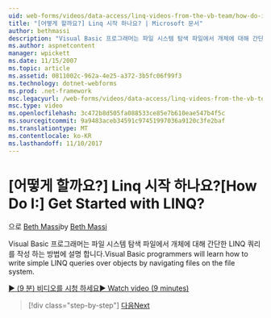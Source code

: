 ```yaml
---
uid: web-forms/videos/data-access/linq-videos-from-the-vb-team/how-do-i-get-started-with-linq
title: "[어떻게 할까요?] Linq 시작 하나요? | Microsoft 문서"
author: bethmassi
description: "Visual Basic 프로그래머는 파일 시스템 탐색 파일에서 개체에 대해 간단한 LINQ 쿼리를 작성 하는 방법에 설명 합니다."
ms.author: aspnetcontent
manager: wpickett
ms.date: 11/15/2007
ms.topic: article
ms.assetid: 0811002c-962a-4e25-a372-3b5fc06f99f3
ms.technology: dotnet-webforms
ms.prod: .net-framework
msc.legacyurl: /web-forms/videos/data-access/linq-videos-from-the-vb-team/how-do-i-get-started-with-linq
msc.type: video
ms.openlocfilehash: 3c472b8d505fa088533ce85e7b610eae547b4f5c
ms.sourcegitcommit: 9a9483aceb34591c97451997036a9120c3fe2baf
ms.translationtype: MT
ms.contentlocale: ko-KR
ms.lasthandoff: 11/10/2017
---
```

<a name="how-do-i-get-started-with-linq"></a><span data-ttu-id="dd7dc-104">[어떻게 할까요?] Linq 시작 하나요?</span><span class="sxs-lookup"><span data-stu-id="dd7dc-104">[How Do I:] Get Started with LINQ?</span></span>
====================
<span data-ttu-id="dd7dc-105">으로 [Beth Massi](https://github.com/bethmassi)</span><span class="sxs-lookup"><span data-stu-id="dd7dc-105">by [Beth Massi](https://github.com/bethmassi)</span></span>

<span data-ttu-id="dd7dc-106">Visual Basic 프로그래머는 파일 시스템 탐색 파일에서 개체에 대해 간단한 LINQ 쿼리를 작성 하는 방법에 설명 합니다.</span><span class="sxs-lookup"><span data-stu-id="dd7dc-106">Visual Basic programmers will learn how to write simple LINQ queries over objects by navigating files on the file system.</span></span>

[<span data-ttu-id="dd7dc-107">&#9654; (9 분) 비디오를 시청 하세요</span><span class="sxs-lookup"><span data-stu-id="dd7dc-107">&#9654; Watch video (9 minutes)</span></span>](https://channel9.msdn.com/Blogs/ASP-NET-Site-Videos/how-do-i-get-started-with-linq)

>[!div class="step-by-step"]
[<span data-ttu-id="dd7dc-108">다음</span><span class="sxs-lookup"><span data-stu-id="dd7dc-108">Next</span></span>](how-do-i-perform-group-and-aggregate-queries.md)

